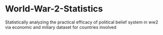 # World-War-2-Statistics
Statistically analyzing the practical efficacy of political belief system in ww2 via economic and miliary dataset for countries involved
